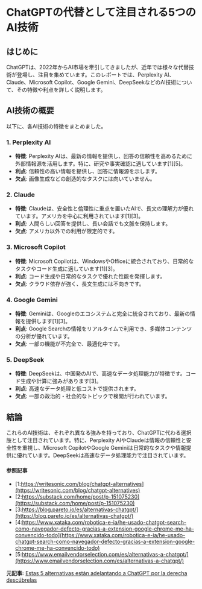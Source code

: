 # ChatGPTの代替として注目される5つのAI技術

## はじめに

ChatGPTは、2022年からAI市場を牽引してきましたが、近年では様々な代替技術が登場し、注目を集めています。このレポートでは、Perplexity AI、Claude、Microsoft Copilot、Google Gemini、DeepSeekなどのAI技術について、その特徴や利点を詳しく説明します。

## AI技術の概要

以下に、各AI技術の特徴をまとめました。

### 1. Perplexity AI

- **特徴**: Perplexity AIは、最新の情報を提供し、回答の信頼性を高めるために外部情報源を活用します。特に、研究や事実確認に適しています[1][5]。
- **利点**: 信頼性の高い情報を提供し、回答に情報源を示します。
- **欠点**: 画像生成などの創造的なタスクには向いていません。

### 2. Claude

- **特徴**: Claudeは、安全性と倫理性に重点を置いたAIで、長文の理解力が優れています。アメリカを中心に利用されています[1][3]。
- **利点**: 人間らしい回答を提供し、長い会話でも文脈を保持します。
- **欠点**: アメリカ以外での利用が限定的です。

### 3. Microsoft Copilot

- **特徴**: Microsoft Copilotは、WindowsやOfficeに統合されており、日常的なタスクやコード生成に適しています[1][3]。
- **利点**: コード生成や日常的なタスクで優れた性能を発揮します。
- **欠点**: クラウド依存が強く、長文生成には不向きです。

### 4. Google Gemini

- **特徴**: Geminiは、Googleのエコシステムと完全に統合されており、最新の情報を提供します[1][3]。
- **利点**: Google Searchの情報をリアルタイムで利用でき、多媒体コンテンツの分析が優れています。
- **欠点**: 一部の機能が不完全で、最適化中です。

### 5. DeepSeek

- **特徴**: DeepSeekは、中国発のAIで、高速なデータ処理能力が特徴です。コード生成や計算に強みがあります[3]。
- **利点**: 高速なデータ処理と低コストで提供されます。
- **欠点**: 一部の政治的・社会的なトピックで検閲が行われています。

## 結論

これらのAI技術は、それぞれ異なる強みを持っており、ChatGPTに代わる選択肢として注目されています。特に、Perplexity AIやClaudeは情報の信頼性と安全性を重視し、Microsoft CopilotやGoogle Geminiは日常的なタスクや情報提供に優れています。DeepSeekは高速なデータ処理能力で注目されています。

#### 参照記事
- [1:https://writesonic.com/blog/chatgpt-alternatives](https://writesonic.com/blog/chatgpt-alternatives)
- [2:https://substack.com/home/post/p-151075230](https://substack.com/home/post/p-151075230)
- [3:https://blog.pareto.io/es/alternativas-chatgpt/](https://blog.pareto.io/es/alternativas-chatgpt/)
- [4:https://www.xataka.com/robotica-e-ia/he-usado-chatgpt-search-como-navegador-defecto-gracias-a-extension-google-chrome-me-ha-convencido-todo](https://www.xataka.com/robotica-e-ia/he-usado-chatgpt-search-como-navegador-defecto-gracias-a-extension-google-chrome-me-ha-convencido-todo)
- [5:https://www.emailvendorselection.com/es/alternativas-a-chatgpt/](https://www.emailvendorselection.com/es/alternativas-a-chatgpt/)


**元記事:** [Estas 5 alternativas están adelantando a ChatGPT por la derecha descúbrelas](https://www.softzone.es/noticias/metabits/alternativas-ia-chatgpt/)